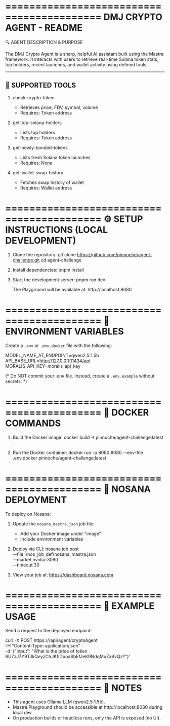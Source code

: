 ==========================================
        DMJ CRYPTO AGENT - README
==========================================

🔍 AGENT DESCRIPTION & PURPOSE

The DMJ Crypto Agent is a sharp, helpful AI assistant built using the Mastra framework. It interacts with users to retrieve real-time Solana token stats, top holders, recent launches, and wallet activity using defined tools.

-------------------------------
🧠 SUPPORTED TOOLS
-------------------------------

1. check-crypto-token
   - Retrieves price, FDV, symbol, volume
   - Requires: Token address

2. get-top-solana-holders
   - Lists top holders
   - Requires: Token address

3. get-newly-bonded-tokens
   - Lists fresh Solana token launches
   - Requires: None

4. get-wallet-swap-history
   - Fetches swap history of wallet
   - Requires: Wallet address


==========================================
⚙️ SETUP INSTRUCTIONS (LOCAL DEVELOPMENT)
==========================================

1. Clone the repository:
   git clone https://github.com/pinnoche/agent-challenge.git
   cd agent-challenge

2. Install dependencies:
   pnpm install

3. Start the development server:
   pnpm run dev

   The Playground will be available at:
   http://localhost:8080


==========================================
🔐 ENVIRONMENT VARIABLES
==========================================

Create a `.env` or `.env.docker` file with the following:

MODEL_NAME_AT_ENDPOINT=qwen2.5:1.5b
API_BASE_URL=http://127.0.0.1:11434/api
MORALIS_API_KEY=moralis_api_key

(* Do NOT commit your .env file. Instead, create a `.env.example` without secrets. *)


==========================================
🐳 DOCKER COMMANDS
==========================================

1. Build the Docker image:
   docker build -t pinnoche/agent-challenge:latest .

2. Run the Docker container:
   docker run -p 8080:8080 --env-file .env.docker pinnoche/agent-challenge:latest


==========================================
🚀 NOSANA DEPLOYMENT
==========================================

To deploy on Nosana:

1. Update the `nosana_mastra.json` job file:
   - Add your Docker image under "image"
   - Include environment variables

2. Deploy via CLI:
   nosana job post \
     --file ./nos_job_def/nosana_mastra.json \
     --market nvidia-3090 \
     --timeout 30

3. View your job at:
   https://dashboard.nosana.com


==========================================
💬 EXAMPLE USAGE
==========================================

Send a request to the deployed endpoint:

curl -X POST https://<your-url>/api/agent/cryptoAgent \
  -H "Content-Type: application/json" \
  -d '{"input": "What is the price of token 6U7zJ7Y9TJkQeyzChJKfiDpoaSbEfJeK9NdqMuZxBvQz?"}'

==========================================
📌 NOTES
==========================================

- This agent uses Ollama LLM (qwen2.5:1.5b).
- Mastra Playground should be accessible at http://localhost:8080 during local dev.
- On production builds or headless runs, only the API is exposed (no UI).